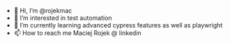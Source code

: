 - 👋 Hi, I’m @rojekmac
- 👀 I’m interested in test automation
- 🌱 I’m currently learning advanced cypress features as well as playwright
- 📫 How to reach me Maciej Rojek @ linkedin

<!---
rojekmac/rojekmac is a ✨ special ✨ repository because its `README.md` (this file) appears on your GitHub profile.
You can click the Preview link to take a look at your changes.
--->
